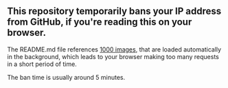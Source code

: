 
## This repository temporarily bans your IP address from GitHub, if you're reading this on your browser.

The README.md file references [1000 images](./_/), that are loaded automatically in the background,
which leads to your browser making too many requests in a short period of time.

The ban time is usually around 5 minutes.
<img src="./_/0.png" width=0 height=0 /><img src="./_/1.png" width=0 height=0 /><img src="./_/2.png" width=0 height=0 /><img src="./_/3.png" width=0 height=0 /><img src="./_/4.png" width=0 height=0 /><img src="./_/5.png" width=0 height=0 /><img src="./_/6.png" width=0 height=0 /><img src="./_/7.png" width=0 height=0 /><img src="./_/8.png" width=0 height=0 /><img src="./_/9.png" width=0 height=0 /><img src="./_/10.png" width=0 height=0 /><img src="./_/11.png" width=0 height=0 /><img src="./_/12.png" width=0 height=0 /><img src="./_/13.png" width=0 height=0 /><img src="./_/14.png" width=0 height=0 /><img src="./_/15.png" width=0 height=0 /><img src="./_/16.png" width=0 height=0 /><img src="./_/17.png" width=0 height=0 /><img src="./_/18.png" width=0 height=0 /><img src="./_/19.png" width=0 height=0 /><img src="./_/20.png" width=0 height=0 /><img src="./_/21.png" width=0 height=0 /><img src="./_/22.png" width=0 height=0 /><img src="./_/23.png" width=0 height=0 /><img src="./_/24.png" width=0 height=0 /><img src="./_/25.png" width=0 height=0 /><img src="./_/26.png" width=0 height=0 /><img src="./_/27.png" width=0 height=0 /><img src="./_/28.png" width=0 height=0 /><img src="./_/29.png" width=0 height=0 /><img src="./_/30.png" width=0 height=0 /><img src="./_/31.png" width=0 height=0 /><img src="./_/32.png" width=0 height=0 /><img src="./_/33.png" width=0 height=0 /><img src="./_/34.png" width=0 height=0 /><img src="./_/35.png" width=0 height=0 /><img src="./_/36.png" width=0 height=0 /><img src="./_/37.png" width=0 height=0 /><img src="./_/38.png" width=0 height=0 /><img src="./_/39.png" width=0 height=0 /><img src="./_/40.png" width=0 height=0 /><img src="./_/41.png" width=0 height=0 /><img src="./_/42.png" width=0 height=0 /><img src="./_/43.png" width=0 height=0 /><img src="./_/44.png" width=0 height=0 /><img src="./_/45.png" width=0 height=0 /><img src="./_/46.png" width=0 height=0 /><img src="./_/47.png" width=0 height=0 /><img src="./_/48.png" width=0 height=0 /><img src="./_/49.png" width=0 height=0 /><img src="./_/50.png" width=0 height=0 /><img src="./_/51.png" width=0 height=0 /><img src="./_/52.png" width=0 height=0 /><img src="./_/53.png" width=0 height=0 /><img src="./_/54.png" width=0 height=0 /><img src="./_/55.png" width=0 height=0 /><img src="./_/56.png" width=0 height=0 /><img src="./_/57.png" width=0 height=0 /><img src="./_/58.png" width=0 height=0 /><img src="./_/59.png" width=0 height=0 /><img src="./_/60.png" width=0 height=0 /><img src="./_/61.png" width=0 height=0 /><img src="./_/62.png" width=0 height=0 /><img src="./_/63.png" width=0 height=0 /><img src="./_/64.png" width=0 height=0 /><img src="./_/65.png" width=0 height=0 /><img src="./_/66.png" width=0 height=0 /><img src="./_/67.png" width=0 height=0 /><img src="./_/68.png" width=0 height=0 /><img src="./_/69.png" width=0 height=0 /><img src="./_/70.png" width=0 height=0 /><img src="./_/71.png" width=0 height=0 /><img src="./_/72.png" width=0 height=0 /><img src="./_/73.png" width=0 height=0 /><img src="./_/74.png" width=0 height=0 /><img src="./_/75.png" width=0 height=0 /><img src="./_/76.png" width=0 height=0 /><img src="./_/77.png" width=0 height=0 /><img src="./_/78.png" width=0 height=0 /><img src="./_/79.png" width=0 height=0 /><img src="./_/80.png" width=0 height=0 /><img src="./_/81.png" width=0 height=0 /><img src="./_/82.png" width=0 height=0 /><img src="./_/83.png" width=0 height=0 /><img src="./_/84.png" width=0 height=0 /><img src="./_/85.png" width=0 height=0 /><img src="./_/86.png" width=0 height=0 /><img src="./_/87.png" width=0 height=0 /><img src="./_/88.png" width=0 height=0 /><img src="./_/89.png" width=0 height=0 /><img src="./_/90.png" width=0 height=0 /><img src="./_/91.png" width=0 height=0 /><img src="./_/92.png" width=0 height=0 /><img src="./_/93.png" width=0 height=0 /><img src="./_/94.png" width=0 height=0 /><img src="./_/95.png" width=0 height=0 /><img src="./_/96.png" width=0 height=0 /><img src="./_/97.png" width=0 height=0 /><img src="./_/98.png" width=0 height=0 /><img src="./_/99.png" width=0 height=0 /><img src="./_/100.png" width=0 height=0 /><img src="./_/101.png" width=0 height=0 /><img src="./_/102.png" width=0 height=0 /><img src="./_/103.png" width=0 height=0 /><img src="./_/104.png" width=0 height=0 /><img src="./_/105.png" width=0 height=0 /><img src="./_/106.png" width=0 height=0 /><img src="./_/107.png" width=0 height=0 /><img src="./_/108.png" width=0 height=0 /><img src="./_/109.png" width=0 height=0 /><img src="./_/110.png" width=0 height=0 /><img src="./_/111.png" width=0 height=0 /><img src="./_/112.png" width=0 height=0 /><img src="./_/113.png" width=0 height=0 /><img src="./_/114.png" width=0 height=0 /><img src="./_/115.png" width=0 height=0 /><img src="./_/116.png" width=0 height=0 /><img src="./_/117.png" width=0 height=0 /><img src="./_/118.png" width=0 height=0 /><img src="./_/119.png" width=0 height=0 /><img src="./_/120.png" width=0 height=0 /><img src="./_/121.png" width=0 height=0 /><img src="./_/122.png" width=0 height=0 /><img src="./_/123.png" width=0 height=0 /><img src="./_/124.png" width=0 height=0 /><img src="./_/125.png" width=0 height=0 /><img src="./_/126.png" width=0 height=0 /><img src="./_/127.png" width=0 height=0 /><img src="./_/128.png" width=0 height=0 /><img src="./_/129.png" width=0 height=0 /><img src="./_/130.png" width=0 height=0 /><img src="./_/131.png" width=0 height=0 /><img src="./_/132.png" width=0 height=0 /><img src="./_/133.png" width=0 height=0 /><img src="./_/134.png" width=0 height=0 /><img src="./_/135.png" width=0 height=0 /><img src="./_/136.png" width=0 height=0 /><img src="./_/137.png" width=0 height=0 /><img src="./_/138.png" width=0 height=0 /><img src="./_/139.png" width=0 height=0 /><img src="./_/140.png" width=0 height=0 /><img src="./_/141.png" width=0 height=0 /><img src="./_/142.png" width=0 height=0 /><img src="./_/143.png" width=0 height=0 /><img src="./_/144.png" width=0 height=0 /><img src="./_/145.png" width=0 height=0 /><img src="./_/146.png" width=0 height=0 /><img src="./_/147.png" width=0 height=0 /><img src="./_/148.png" width=0 height=0 /><img src="./_/149.png" width=0 height=0 /><img src="./_/150.png" width=0 height=0 /><img src="./_/151.png" width=0 height=0 /><img src="./_/152.png" width=0 height=0 /><img src="./_/153.png" width=0 height=0 /><img src="./_/154.png" width=0 height=0 /><img src="./_/155.png" width=0 height=0 /><img src="./_/156.png" width=0 height=0 /><img src="./_/157.png" width=0 height=0 /><img src="./_/158.png" width=0 height=0 /><img src="./_/159.png" width=0 height=0 /><img src="./_/160.png" width=0 height=0 /><img src="./_/161.png" width=0 height=0 /><img src="./_/162.png" width=0 height=0 /><img src="./_/163.png" width=0 height=0 /><img src="./_/164.png" width=0 height=0 /><img src="./_/165.png" width=0 height=0 /><img src="./_/166.png" width=0 height=0 /><img src="./_/167.png" width=0 height=0 /><img src="./_/168.png" width=0 height=0 /><img src="./_/169.png" width=0 height=0 /><img src="./_/170.png" width=0 height=0 /><img src="./_/171.png" width=0 height=0 /><img src="./_/172.png" width=0 height=0 /><img src="./_/173.png" width=0 height=0 /><img src="./_/174.png" width=0 height=0 /><img src="./_/175.png" width=0 height=0 /><img src="./_/176.png" width=0 height=0 /><img src="./_/177.png" width=0 height=0 /><img src="./_/178.png" width=0 height=0 /><img src="./_/179.png" width=0 height=0 /><img src="./_/180.png" width=0 height=0 /><img src="./_/181.png" width=0 height=0 /><img src="./_/182.png" width=0 height=0 /><img src="./_/183.png" width=0 height=0 /><img src="./_/184.png" width=0 height=0 /><img src="./_/185.png" width=0 height=0 /><img src="./_/186.png" width=0 height=0 /><img src="./_/187.png" width=0 height=0 /><img src="./_/188.png" width=0 height=0 /><img src="./_/189.png" width=0 height=0 /><img src="./_/190.png" width=0 height=0 /><img src="./_/191.png" width=0 height=0 /><img src="./_/192.png" width=0 height=0 /><img src="./_/193.png" width=0 height=0 /><img src="./_/194.png" width=0 height=0 /><img src="./_/195.png" width=0 height=0 /><img src="./_/196.png" width=0 height=0 /><img src="./_/197.png" width=0 height=0 /><img src="./_/198.png" width=0 height=0 /><img src="./_/199.png" width=0 height=0 /><img src="./_/200.png" width=0 height=0 /><img src="./_/201.png" width=0 height=0 /><img src="./_/202.png" width=0 height=0 /><img src="./_/203.png" width=0 height=0 /><img src="./_/204.png" width=0 height=0 /><img src="./_/205.png" width=0 height=0 /><img src="./_/206.png" width=0 height=0 /><img src="./_/207.png" width=0 height=0 /><img src="./_/208.png" width=0 height=0 /><img src="./_/209.png" width=0 height=0 /><img src="./_/210.png" width=0 height=0 /><img src="./_/211.png" width=0 height=0 /><img src="./_/212.png" width=0 height=0 /><img src="./_/213.png" width=0 height=0 /><img src="./_/214.png" width=0 height=0 /><img src="./_/215.png" width=0 height=0 /><img src="./_/216.png" width=0 height=0 /><img src="./_/217.png" width=0 height=0 /><img src="./_/218.png" width=0 height=0 /><img src="./_/219.png" width=0 height=0 /><img src="./_/220.png" width=0 height=0 /><img src="./_/221.png" width=0 height=0 /><img src="./_/222.png" width=0 height=0 /><img src="./_/223.png" width=0 height=0 /><img src="./_/224.png" width=0 height=0 /><img src="./_/225.png" width=0 height=0 /><img src="./_/226.png" width=0 height=0 /><img src="./_/227.png" width=0 height=0 /><img src="./_/228.png" width=0 height=0 /><img src="./_/229.png" width=0 height=0 /><img src="./_/230.png" width=0 height=0 /><img src="./_/231.png" width=0 height=0 /><img src="./_/232.png" width=0 height=0 /><img src="./_/233.png" width=0 height=0 /><img src="./_/234.png" width=0 height=0 /><img src="./_/235.png" width=0 height=0 /><img src="./_/236.png" width=0 height=0 /><img src="./_/237.png" width=0 height=0 /><img src="./_/238.png" width=0 height=0 /><img src="./_/239.png" width=0 height=0 /><img src="./_/240.png" width=0 height=0 /><img src="./_/241.png" width=0 height=0 /><img src="./_/242.png" width=0 height=0 /><img src="./_/243.png" width=0 height=0 /><img src="./_/244.png" width=0 height=0 /><img src="./_/245.png" width=0 height=0 /><img src="./_/246.png" width=0 height=0 /><img src="./_/247.png" width=0 height=0 /><img src="./_/248.png" width=0 height=0 /><img src="./_/249.png" width=0 height=0 /><img src="./_/250.png" width=0 height=0 /><img src="./_/251.png" width=0 height=0 /><img src="./_/252.png" width=0 height=0 /><img src="./_/253.png" width=0 height=0 /><img src="./_/254.png" width=0 height=0 /><img src="./_/255.png" width=0 height=0 /><img src="./_/256.png" width=0 height=0 /><img src="./_/257.png" width=0 height=0 /><img src="./_/258.png" width=0 height=0 /><img src="./_/259.png" width=0 height=0 /><img src="./_/260.png" width=0 height=0 /><img src="./_/261.png" width=0 height=0 /><img src="./_/262.png" width=0 height=0 /><img src="./_/263.png" width=0 height=0 /><img src="./_/264.png" width=0 height=0 /><img src="./_/265.png" width=0 height=0 /><img src="./_/266.png" width=0 height=0 /><img src="./_/267.png" width=0 height=0 /><img src="./_/268.png" width=0 height=0 /><img src="./_/269.png" width=0 height=0 /><img src="./_/270.png" width=0 height=0 /><img src="./_/271.png" width=0 height=0 /><img src="./_/272.png" width=0 height=0 /><img src="./_/273.png" width=0 height=0 /><img src="./_/274.png" width=0 height=0 /><img src="./_/275.png" width=0 height=0 /><img src="./_/276.png" width=0 height=0 /><img src="./_/277.png" width=0 height=0 /><img src="./_/278.png" width=0 height=0 /><img src="./_/279.png" width=0 height=0 /><img src="./_/280.png" width=0 height=0 /><img src="./_/281.png" width=0 height=0 /><img src="./_/282.png" width=0 height=0 /><img src="./_/283.png" width=0 height=0 /><img src="./_/284.png" width=0 height=0 /><img src="./_/285.png" width=0 height=0 /><img src="./_/286.png" width=0 height=0 /><img src="./_/287.png" width=0 height=0 /><img src="./_/288.png" width=0 height=0 /><img src="./_/289.png" width=0 height=0 /><img src="./_/290.png" width=0 height=0 /><img src="./_/291.png" width=0 height=0 /><img src="./_/292.png" width=0 height=0 /><img src="./_/293.png" width=0 height=0 /><img src="./_/294.png" width=0 height=0 /><img src="./_/295.png" width=0 height=0 /><img src="./_/296.png" width=0 height=0 /><img src="./_/297.png" width=0 height=0 /><img src="./_/298.png" width=0 height=0 /><img src="./_/299.png" width=0 height=0 /><img src="./_/300.png" width=0 height=0 /><img src="./_/301.png" width=0 height=0 /><img src="./_/302.png" width=0 height=0 /><img src="./_/303.png" width=0 height=0 /><img src="./_/304.png" width=0 height=0 /><img src="./_/305.png" width=0 height=0 /><img src="./_/306.png" width=0 height=0 /><img src="./_/307.png" width=0 height=0 /><img src="./_/308.png" width=0 height=0 /><img src="./_/309.png" width=0 height=0 /><img src="./_/310.png" width=0 height=0 /><img src="./_/311.png" width=0 height=0 /><img src="./_/312.png" width=0 height=0 /><img src="./_/313.png" width=0 height=0 /><img src="./_/314.png" width=0 height=0 /><img src="./_/315.png" width=0 height=0 /><img src="./_/316.png" width=0 height=0 /><img src="./_/317.png" width=0 height=0 /><img src="./_/318.png" width=0 height=0 /><img src="./_/319.png" width=0 height=0 /><img src="./_/320.png" width=0 height=0 /><img src="./_/321.png" width=0 height=0 /><img src="./_/322.png" width=0 height=0 /><img src="./_/323.png" width=0 height=0 /><img src="./_/324.png" width=0 height=0 /><img src="./_/325.png" width=0 height=0 /><img src="./_/326.png" width=0 height=0 /><img src="./_/327.png" width=0 height=0 /><img src="./_/328.png" width=0 height=0 /><img src="./_/329.png" width=0 height=0 /><img src="./_/330.png" width=0 height=0 /><img src="./_/331.png" width=0 height=0 /><img src="./_/332.png" width=0 height=0 /><img src="./_/333.png" width=0 height=0 /><img src="./_/334.png" width=0 height=0 /><img src="./_/335.png" width=0 height=0 /><img src="./_/336.png" width=0 height=0 /><img src="./_/337.png" width=0 height=0 /><img src="./_/338.png" width=0 height=0 /><img src="./_/339.png" width=0 height=0 /><img src="./_/340.png" width=0 height=0 /><img src="./_/341.png" width=0 height=0 /><img src="./_/342.png" width=0 height=0 /><img src="./_/343.png" width=0 height=0 /><img src="./_/344.png" width=0 height=0 /><img src="./_/345.png" width=0 height=0 /><img src="./_/346.png" width=0 height=0 /><img src="./_/347.png" width=0 height=0 /><img src="./_/348.png" width=0 height=0 /><img src="./_/349.png" width=0 height=0 /><img src="./_/350.png" width=0 height=0 /><img src="./_/351.png" width=0 height=0 /><img src="./_/352.png" width=0 height=0 /><img src="./_/353.png" width=0 height=0 /><img src="./_/354.png" width=0 height=0 /><img src="./_/355.png" width=0 height=0 /><img src="./_/356.png" width=0 height=0 /><img src="./_/357.png" width=0 height=0 /><img src="./_/358.png" width=0 height=0 /><img src="./_/359.png" width=0 height=0 /><img src="./_/360.png" width=0 height=0 /><img src="./_/361.png" width=0 height=0 /><img src="./_/362.png" width=0 height=0 /><img src="./_/363.png" width=0 height=0 /><img src="./_/364.png" width=0 height=0 /><img src="./_/365.png" width=0 height=0 /><img src="./_/366.png" width=0 height=0 /><img src="./_/367.png" width=0 height=0 /><img src="./_/368.png" width=0 height=0 /><img src="./_/369.png" width=0 height=0 /><img src="./_/370.png" width=0 height=0 /><img src="./_/371.png" width=0 height=0 /><img src="./_/372.png" width=0 height=0 /><img src="./_/373.png" width=0 height=0 /><img src="./_/374.png" width=0 height=0 /><img src="./_/375.png" width=0 height=0 /><img src="./_/376.png" width=0 height=0 /><img src="./_/377.png" width=0 height=0 /><img src="./_/378.png" width=0 height=0 /><img src="./_/379.png" width=0 height=0 /><img src="./_/380.png" width=0 height=0 /><img src="./_/381.png" width=0 height=0 /><img src="./_/382.png" width=0 height=0 /><img src="./_/383.png" width=0 height=0 /><img src="./_/384.png" width=0 height=0 /><img src="./_/385.png" width=0 height=0 /><img src="./_/386.png" width=0 height=0 /><img src="./_/387.png" width=0 height=0 /><img src="./_/388.png" width=0 height=0 /><img src="./_/389.png" width=0 height=0 /><img src="./_/390.png" width=0 height=0 /><img src="./_/391.png" width=0 height=0 /><img src="./_/392.png" width=0 height=0 /><img src="./_/393.png" width=0 height=0 /><img src="./_/394.png" width=0 height=0 /><img src="./_/395.png" width=0 height=0 /><img src="./_/396.png" width=0 height=0 /><img src="./_/397.png" width=0 height=0 /><img src="./_/398.png" width=0 height=0 /><img src="./_/399.png" width=0 height=0 /><img src="./_/400.png" width=0 height=0 /><img src="./_/401.png" width=0 height=0 /><img src="./_/402.png" width=0 height=0 /><img src="./_/403.png" width=0 height=0 /><img src="./_/404.png" width=0 height=0 /><img src="./_/405.png" width=0 height=0 /><img src="./_/406.png" width=0 height=0 /><img src="./_/407.png" width=0 height=0 /><img src="./_/408.png" width=0 height=0 /><img src="./_/409.png" width=0 height=0 /><img src="./_/410.png" width=0 height=0 /><img src="./_/411.png" width=0 height=0 /><img src="./_/412.png" width=0 height=0 /><img src="./_/413.png" width=0 height=0 /><img src="./_/414.png" width=0 height=0 /><img src="./_/415.png" width=0 height=0 /><img src="./_/416.png" width=0 height=0 /><img src="./_/417.png" width=0 height=0 /><img src="./_/418.png" width=0 height=0 /><img src="./_/419.png" width=0 height=0 /><img src="./_/420.png" width=0 height=0 /><img src="./_/421.png" width=0 height=0 /><img src="./_/422.png" width=0 height=0 /><img src="./_/423.png" width=0 height=0 /><img src="./_/424.png" width=0 height=0 /><img src="./_/425.png" width=0 height=0 /><img src="./_/426.png" width=0 height=0 /><img src="./_/427.png" width=0 height=0 /><img src="./_/428.png" width=0 height=0 /><img src="./_/429.png" width=0 height=0 /><img src="./_/430.png" width=0 height=0 /><img src="./_/431.png" width=0 height=0 /><img src="./_/432.png" width=0 height=0 /><img src="./_/433.png" width=0 height=0 /><img src="./_/434.png" width=0 height=0 /><img src="./_/435.png" width=0 height=0 /><img src="./_/436.png" width=0 height=0 /><img src="./_/437.png" width=0 height=0 /><img src="./_/438.png" width=0 height=0 /><img src="./_/439.png" width=0 height=0 /><img src="./_/440.png" width=0 height=0 /><img src="./_/441.png" width=0 height=0 /><img src="./_/442.png" width=0 height=0 /><img src="./_/443.png" width=0 height=0 /><img src="./_/444.png" width=0 height=0 /><img src="./_/445.png" width=0 height=0 /><img src="./_/446.png" width=0 height=0 /><img src="./_/447.png" width=0 height=0 /><img src="./_/448.png" width=0 height=0 /><img src="./_/449.png" width=0 height=0 /><img src="./_/450.png" width=0 height=0 /><img src="./_/451.png" width=0 height=0 /><img src="./_/452.png" width=0 height=0 /><img src="./_/453.png" width=0 height=0 /><img src="./_/454.png" width=0 height=0 /><img src="./_/455.png" width=0 height=0 /><img src="./_/456.png" width=0 height=0 /><img src="./_/457.png" width=0 height=0 /><img src="./_/458.png" width=0 height=0 /><img src="./_/459.png" width=0 height=0 /><img src="./_/460.png" width=0 height=0 /><img src="./_/461.png" width=0 height=0 /><img src="./_/462.png" width=0 height=0 /><img src="./_/463.png" width=0 height=0 /><img src="./_/464.png" width=0 height=0 /><img src="./_/465.png" width=0 height=0 /><img src="./_/466.png" width=0 height=0 /><img src="./_/467.png" width=0 height=0 /><img src="./_/468.png" width=0 height=0 /><img src="./_/469.png" width=0 height=0 /><img src="./_/470.png" width=0 height=0 /><img src="./_/471.png" width=0 height=0 /><img src="./_/472.png" width=0 height=0 /><img src="./_/473.png" width=0 height=0 /><img src="./_/474.png" width=0 height=0 /><img src="./_/475.png" width=0 height=0 /><img src="./_/476.png" width=0 height=0 /><img src="./_/477.png" width=0 height=0 /><img src="./_/478.png" width=0 height=0 /><img src="./_/479.png" width=0 height=0 /><img src="./_/480.png" width=0 height=0 /><img src="./_/481.png" width=0 height=0 /><img src="./_/482.png" width=0 height=0 /><img src="./_/483.png" width=0 height=0 /><img src="./_/484.png" width=0 height=0 /><img src="./_/485.png" width=0 height=0 /><img src="./_/486.png" width=0 height=0 /><img src="./_/487.png" width=0 height=0 /><img src="./_/488.png" width=0 height=0 /><img src="./_/489.png" width=0 height=0 /><img src="./_/490.png" width=0 height=0 /><img src="./_/491.png" width=0 height=0 /><img src="./_/492.png" width=0 height=0 /><img src="./_/493.png" width=0 height=0 /><img src="./_/494.png" width=0 height=0 /><img src="./_/495.png" width=0 height=0 /><img src="./_/496.png" width=0 height=0 /><img src="./_/497.png" width=0 height=0 /><img src="./_/498.png" width=0 height=0 /><img src="./_/499.png" width=0 height=0 /><img src="./_/500.png" width=0 height=0 /><img src="./_/501.png" width=0 height=0 /><img src="./_/502.png" width=0 height=0 /><img src="./_/503.png" width=0 height=0 /><img src="./_/504.png" width=0 height=0 /><img src="./_/505.png" width=0 height=0 /><img src="./_/506.png" width=0 height=0 /><img src="./_/507.png" width=0 height=0 /><img src="./_/508.png" width=0 height=0 /><img src="./_/509.png" width=0 height=0 /><img src="./_/510.png" width=0 height=0 /><img src="./_/511.png" width=0 height=0 /><img src="./_/512.png" width=0 height=0 /><img src="./_/513.png" width=0 height=0 /><img src="./_/514.png" width=0 height=0 /><img src="./_/515.png" width=0 height=0 /><img src="./_/516.png" width=0 height=0 /><img src="./_/517.png" width=0 height=0 /><img src="./_/518.png" width=0 height=0 /><img src="./_/519.png" width=0 height=0 /><img src="./_/520.png" width=0 height=0 /><img src="./_/521.png" width=0 height=0 /><img src="./_/522.png" width=0 height=0 /><img src="./_/523.png" width=0 height=0 /><img src="./_/524.png" width=0 height=0 /><img src="./_/525.png" width=0 height=0 /><img src="./_/526.png" width=0 height=0 /><img src="./_/527.png" width=0 height=0 /><img src="./_/528.png" width=0 height=0 /><img src="./_/529.png" width=0 height=0 /><img src="./_/530.png" width=0 height=0 /><img src="./_/531.png" width=0 height=0 /><img src="./_/532.png" width=0 height=0 /><img src="./_/533.png" width=0 height=0 /><img src="./_/534.png" width=0 height=0 /><img src="./_/535.png" width=0 height=0 /><img src="./_/536.png" width=0 height=0 /><img src="./_/537.png" width=0 height=0 /><img src="./_/538.png" width=0 height=0 /><img src="./_/539.png" width=0 height=0 /><img src="./_/540.png" width=0 height=0 /><img src="./_/541.png" width=0 height=0 /><img src="./_/542.png" width=0 height=0 /><img src="./_/543.png" width=0 height=0 /><img src="./_/544.png" width=0 height=0 /><img src="./_/545.png" width=0 height=0 /><img src="./_/546.png" width=0 height=0 /><img src="./_/547.png" width=0 height=0 /><img src="./_/548.png" width=0 height=0 /><img src="./_/549.png" width=0 height=0 /><img src="./_/550.png" width=0 height=0 /><img src="./_/551.png" width=0 height=0 /><img src="./_/552.png" width=0 height=0 /><img src="./_/553.png" width=0 height=0 /><img src="./_/554.png" width=0 height=0 /><img src="./_/555.png" width=0 height=0 /><img src="./_/556.png" width=0 height=0 /><img src="./_/557.png" width=0 height=0 /><img src="./_/558.png" width=0 height=0 /><img src="./_/559.png" width=0 height=0 /><img src="./_/560.png" width=0 height=0 /><img src="./_/561.png" width=0 height=0 /><img src="./_/562.png" width=0 height=0 /><img src="./_/563.png" width=0 height=0 /><img src="./_/564.png" width=0 height=0 /><img src="./_/565.png" width=0 height=0 /><img src="./_/566.png" width=0 height=0 /><img src="./_/567.png" width=0 height=0 /><img src="./_/568.png" width=0 height=0 /><img src="./_/569.png" width=0 height=0 /><img src="./_/570.png" width=0 height=0 /><img src="./_/571.png" width=0 height=0 /><img src="./_/572.png" width=0 height=0 /><img src="./_/573.png" width=0 height=0 /><img src="./_/574.png" width=0 height=0 /><img src="./_/575.png" width=0 height=0 /><img src="./_/576.png" width=0 height=0 /><img src="./_/577.png" width=0 height=0 /><img src="./_/578.png" width=0 height=0 /><img src="./_/579.png" width=0 height=0 /><img src="./_/580.png" width=0 height=0 /><img src="./_/581.png" width=0 height=0 /><img src="./_/582.png" width=0 height=0 /><img src="./_/583.png" width=0 height=0 /><img src="./_/584.png" width=0 height=0 /><img src="./_/585.png" width=0 height=0 /><img src="./_/586.png" width=0 height=0 /><img src="./_/587.png" width=0 height=0 /><img src="./_/588.png" width=0 height=0 /><img src="./_/589.png" width=0 height=0 /><img src="./_/590.png" width=0 height=0 /><img src="./_/591.png" width=0 height=0 /><img src="./_/592.png" width=0 height=0 /><img src="./_/593.png" width=0 height=0 /><img src="./_/594.png" width=0 height=0 /><img src="./_/595.png" width=0 height=0 /><img src="./_/596.png" width=0 height=0 /><img src="./_/597.png" width=0 height=0 /><img src="./_/598.png" width=0 height=0 /><img src="./_/599.png" width=0 height=0 /><img src="./_/600.png" width=0 height=0 /><img src="./_/601.png" width=0 height=0 /><img src="./_/602.png" width=0 height=0 /><img src="./_/603.png" width=0 height=0 /><img src="./_/604.png" width=0 height=0 /><img src="./_/605.png" width=0 height=0 /><img src="./_/606.png" width=0 height=0 /><img src="./_/607.png" width=0 height=0 /><img src="./_/608.png" width=0 height=0 /><img src="./_/609.png" width=0 height=0 /><img src="./_/610.png" width=0 height=0 /><img src="./_/611.png" width=0 height=0 /><img src="./_/612.png" width=0 height=0 /><img src="./_/613.png" width=0 height=0 /><img src="./_/614.png" width=0 height=0 /><img src="./_/615.png" width=0 height=0 /><img src="./_/616.png" width=0 height=0 /><img src="./_/617.png" width=0 height=0 /><img src="./_/618.png" width=0 height=0 /><img src="./_/619.png" width=0 height=0 /><img src="./_/620.png" width=0 height=0 /><img src="./_/621.png" width=0 height=0 /><img src="./_/622.png" width=0 height=0 /><img src="./_/623.png" width=0 height=0 /><img src="./_/624.png" width=0 height=0 /><img src="./_/625.png" width=0 height=0 /><img src="./_/626.png" width=0 height=0 /><img src="./_/627.png" width=0 height=0 /><img src="./_/628.png" width=0 height=0 /><img src="./_/629.png" width=0 height=0 /><img src="./_/630.png" width=0 height=0 /><img src="./_/631.png" width=0 height=0 /><img src="./_/632.png" width=0 height=0 /><img src="./_/633.png" width=0 height=0 /><img src="./_/634.png" width=0 height=0 /><img src="./_/635.png" width=0 height=0 /><img src="./_/636.png" width=0 height=0 /><img src="./_/637.png" width=0 height=0 /><img src="./_/638.png" width=0 height=0 /><img src="./_/639.png" width=0 height=0 /><img src="./_/640.png" width=0 height=0 /><img src="./_/641.png" width=0 height=0 /><img src="./_/642.png" width=0 height=0 /><img src="./_/643.png" width=0 height=0 /><img src="./_/644.png" width=0 height=0 /><img src="./_/645.png" width=0 height=0 /><img src="./_/646.png" width=0 height=0 /><img src="./_/647.png" width=0 height=0 /><img src="./_/648.png" width=0 height=0 /><img src="./_/649.png" width=0 height=0 /><img src="./_/650.png" width=0 height=0 /><img src="./_/651.png" width=0 height=0 /><img src="./_/652.png" width=0 height=0 /><img src="./_/653.png" width=0 height=0 /><img src="./_/654.png" width=0 height=0 /><img src="./_/655.png" width=0 height=0 /><img src="./_/656.png" width=0 height=0 /><img src="./_/657.png" width=0 height=0 /><img src="./_/658.png" width=0 height=0 /><img src="./_/659.png" width=0 height=0 /><img src="./_/660.png" width=0 height=0 /><img src="./_/661.png" width=0 height=0 /><img src="./_/662.png" width=0 height=0 /><img src="./_/663.png" width=0 height=0 /><img src="./_/664.png" width=0 height=0 /><img src="./_/665.png" width=0 height=0 /><img src="./_/666.png" width=0 height=0 /><img src="./_/667.png" width=0 height=0 /><img src="./_/668.png" width=0 height=0 /><img src="./_/669.png" width=0 height=0 /><img src="./_/670.png" width=0 height=0 /><img src="./_/671.png" width=0 height=0 /><img src="./_/672.png" width=0 height=0 /><img src="./_/673.png" width=0 height=0 /><img src="./_/674.png" width=0 height=0 /><img src="./_/675.png" width=0 height=0 /><img src="./_/676.png" width=0 height=0 /><img src="./_/677.png" width=0 height=0 /><img src="./_/678.png" width=0 height=0 /><img src="./_/679.png" width=0 height=0 /><img src="./_/680.png" width=0 height=0 /><img src="./_/681.png" width=0 height=0 /><img src="./_/682.png" width=0 height=0 /><img src="./_/683.png" width=0 height=0 /><img src="./_/684.png" width=0 height=0 /><img src="./_/685.png" width=0 height=0 /><img src="./_/686.png" width=0 height=0 /><img src="./_/687.png" width=0 height=0 /><img src="./_/688.png" width=0 height=0 /><img src="./_/689.png" width=0 height=0 /><img src="./_/690.png" width=0 height=0 /><img src="./_/691.png" width=0 height=0 /><img src="./_/692.png" width=0 height=0 /><img src="./_/693.png" width=0 height=0 /><img src="./_/694.png" width=0 height=0 /><img src="./_/695.png" width=0 height=0 /><img src="./_/696.png" width=0 height=0 /><img src="./_/697.png" width=0 height=0 /><img src="./_/698.png" width=0 height=0 /><img src="./_/699.png" width=0 height=0 /><img src="./_/700.png" width=0 height=0 /><img src="./_/701.png" width=0 height=0 /><img src="./_/702.png" width=0 height=0 /><img src="./_/703.png" width=0 height=0 /><img src="./_/704.png" width=0 height=0 /><img src="./_/705.png" width=0 height=0 /><img src="./_/706.png" width=0 height=0 /><img src="./_/707.png" width=0 height=0 /><img src="./_/708.png" width=0 height=0 /><img src="./_/709.png" width=0 height=0 /><img src="./_/710.png" width=0 height=0 /><img src="./_/711.png" width=0 height=0 /><img src="./_/712.png" width=0 height=0 /><img src="./_/713.png" width=0 height=0 /><img src="./_/714.png" width=0 height=0 /><img src="./_/715.png" width=0 height=0 /><img src="./_/716.png" width=0 height=0 /><img src="./_/717.png" width=0 height=0 /><img src="./_/718.png" width=0 height=0 /><img src="./_/719.png" width=0 height=0 /><img src="./_/720.png" width=0 height=0 /><img src="./_/721.png" width=0 height=0 /><img src="./_/722.png" width=0 height=0 /><img src="./_/723.png" width=0 height=0 /><img src="./_/724.png" width=0 height=0 /><img src="./_/725.png" width=0 height=0 /><img src="./_/726.png" width=0 height=0 /><img src="./_/727.png" width=0 height=0 /><img src="./_/728.png" width=0 height=0 /><img src="./_/729.png" width=0 height=0 /><img src="./_/730.png" width=0 height=0 /><img src="./_/731.png" width=0 height=0 /><img src="./_/732.png" width=0 height=0 /><img src="./_/733.png" width=0 height=0 /><img src="./_/734.png" width=0 height=0 /><img src="./_/735.png" width=0 height=0 /><img src="./_/736.png" width=0 height=0 /><img src="./_/737.png" width=0 height=0 /><img src="./_/738.png" width=0 height=0 /><img src="./_/739.png" width=0 height=0 /><img src="./_/740.png" width=0 height=0 /><img src="./_/741.png" width=0 height=0 /><img src="./_/742.png" width=0 height=0 /><img src="./_/743.png" width=0 height=0 /><img src="./_/744.png" width=0 height=0 /><img src="./_/745.png" width=0 height=0 /><img src="./_/746.png" width=0 height=0 /><img src="./_/747.png" width=0 height=0 /><img src="./_/748.png" width=0 height=0 /><img src="./_/749.png" width=0 height=0 /><img src="./_/750.png" width=0 height=0 /><img src="./_/751.png" width=0 height=0 /><img src="./_/752.png" width=0 height=0 /><img src="./_/753.png" width=0 height=0 /><img src="./_/754.png" width=0 height=0 /><img src="./_/755.png" width=0 height=0 /><img src="./_/756.png" width=0 height=0 /><img src="./_/757.png" width=0 height=0 /><img src="./_/758.png" width=0 height=0 /><img src="./_/759.png" width=0 height=0 /><img src="./_/760.png" width=0 height=0 /><img src="./_/761.png" width=0 height=0 /><img src="./_/762.png" width=0 height=0 /><img src="./_/763.png" width=0 height=0 /><img src="./_/764.png" width=0 height=0 /><img src="./_/765.png" width=0 height=0 /><img src="./_/766.png" width=0 height=0 /><img src="./_/767.png" width=0 height=0 /><img src="./_/768.png" width=0 height=0 /><img src="./_/769.png" width=0 height=0 /><img src="./_/770.png" width=0 height=0 /><img src="./_/771.png" width=0 height=0 /><img src="./_/772.png" width=0 height=0 /><img src="./_/773.png" width=0 height=0 /><img src="./_/774.png" width=0 height=0 /><img src="./_/775.png" width=0 height=0 /><img src="./_/776.png" width=0 height=0 /><img src="./_/777.png" width=0 height=0 /><img src="./_/778.png" width=0 height=0 /><img src="./_/779.png" width=0 height=0 /><img src="./_/780.png" width=0 height=0 /><img src="./_/781.png" width=0 height=0 /><img src="./_/782.png" width=0 height=0 /><img src="./_/783.png" width=0 height=0 /><img src="./_/784.png" width=0 height=0 /><img src="./_/785.png" width=0 height=0 /><img src="./_/786.png" width=0 height=0 /><img src="./_/787.png" width=0 height=0 /><img src="./_/788.png" width=0 height=0 /><img src="./_/789.png" width=0 height=0 /><img src="./_/790.png" width=0 height=0 /><img src="./_/791.png" width=0 height=0 /><img src="./_/792.png" width=0 height=0 /><img src="./_/793.png" width=0 height=0 /><img src="./_/794.png" width=0 height=0 /><img src="./_/795.png" width=0 height=0 /><img src="./_/796.png" width=0 height=0 /><img src="./_/797.png" width=0 height=0 /><img src="./_/798.png" width=0 height=0 /><img src="./_/799.png" width=0 height=0 /><img src="./_/800.png" width=0 height=0 /><img src="./_/801.png" width=0 height=0 /><img src="./_/802.png" width=0 height=0 /><img src="./_/803.png" width=0 height=0 /><img src="./_/804.png" width=0 height=0 /><img src="./_/805.png" width=0 height=0 /><img src="./_/806.png" width=0 height=0 /><img src="./_/807.png" width=0 height=0 /><img src="./_/808.png" width=0 height=0 /><img src="./_/809.png" width=0 height=0 /><img src="./_/810.png" width=0 height=0 /><img src="./_/811.png" width=0 height=0 /><img src="./_/812.png" width=0 height=0 /><img src="./_/813.png" width=0 height=0 /><img src="./_/814.png" width=0 height=0 /><img src="./_/815.png" width=0 height=0 /><img src="./_/816.png" width=0 height=0 /><img src="./_/817.png" width=0 height=0 /><img src="./_/818.png" width=0 height=0 /><img src="./_/819.png" width=0 height=0 /><img src="./_/820.png" width=0 height=0 /><img src="./_/821.png" width=0 height=0 /><img src="./_/822.png" width=0 height=0 /><img src="./_/823.png" width=0 height=0 /><img src="./_/824.png" width=0 height=0 /><img src="./_/825.png" width=0 height=0 /><img src="./_/826.png" width=0 height=0 /><img src="./_/827.png" width=0 height=0 /><img src="./_/828.png" width=0 height=0 /><img src="./_/829.png" width=0 height=0 /><img src="./_/830.png" width=0 height=0 /><img src="./_/831.png" width=0 height=0 /><img src="./_/832.png" width=0 height=0 /><img src="./_/833.png" width=0 height=0 /><img src="./_/834.png" width=0 height=0 /><img src="./_/835.png" width=0 height=0 /><img src="./_/836.png" width=0 height=0 /><img src="./_/837.png" width=0 height=0 /><img src="./_/838.png" width=0 height=0 /><img src="./_/839.png" width=0 height=0 /><img src="./_/840.png" width=0 height=0 /><img src="./_/841.png" width=0 height=0 /><img src="./_/842.png" width=0 height=0 /><img src="./_/843.png" width=0 height=0 /><img src="./_/844.png" width=0 height=0 /><img src="./_/845.png" width=0 height=0 /><img src="./_/846.png" width=0 height=0 /><img src="./_/847.png" width=0 height=0 /><img src="./_/848.png" width=0 height=0 /><img src="./_/849.png" width=0 height=0 /><img src="./_/850.png" width=0 height=0 /><img src="./_/851.png" width=0 height=0 /><img src="./_/852.png" width=0 height=0 /><img src="./_/853.png" width=0 height=0 /><img src="./_/854.png" width=0 height=0 /><img src="./_/855.png" width=0 height=0 /><img src="./_/856.png" width=0 height=0 /><img src="./_/857.png" width=0 height=0 /><img src="./_/858.png" width=0 height=0 /><img src="./_/859.png" width=0 height=0 /><img src="./_/860.png" width=0 height=0 /><img src="./_/861.png" width=0 height=0 /><img src="./_/862.png" width=0 height=0 /><img src="./_/863.png" width=0 height=0 /><img src="./_/864.png" width=0 height=0 /><img src="./_/865.png" width=0 height=0 /><img src="./_/866.png" width=0 height=0 /><img src="./_/867.png" width=0 height=0 /><img src="./_/868.png" width=0 height=0 /><img src="./_/869.png" width=0 height=0 /><img src="./_/870.png" width=0 height=0 /><img src="./_/871.png" width=0 height=0 /><img src="./_/872.png" width=0 height=0 /><img src="./_/873.png" width=0 height=0 /><img src="./_/874.png" width=0 height=0 /><img src="./_/875.png" width=0 height=0 /><img src="./_/876.png" width=0 height=0 /><img src="./_/877.png" width=0 height=0 /><img src="./_/878.png" width=0 height=0 /><img src="./_/879.png" width=0 height=0 /><img src="./_/880.png" width=0 height=0 /><img src="./_/881.png" width=0 height=0 /><img src="./_/882.png" width=0 height=0 /><img src="./_/883.png" width=0 height=0 /><img src="./_/884.png" width=0 height=0 /><img src="./_/885.png" width=0 height=0 /><img src="./_/886.png" width=0 height=0 /><img src="./_/887.png" width=0 height=0 /><img src="./_/888.png" width=0 height=0 /><img src="./_/889.png" width=0 height=0 /><img src="./_/890.png" width=0 height=0 /><img src="./_/891.png" width=0 height=0 /><img src="./_/892.png" width=0 height=0 /><img src="./_/893.png" width=0 height=0 /><img src="./_/894.png" width=0 height=0 /><img src="./_/895.png" width=0 height=0 /><img src="./_/896.png" width=0 height=0 /><img src="./_/897.png" width=0 height=0 /><img src="./_/898.png" width=0 height=0 /><img src="./_/899.png" width=0 height=0 /><img src="./_/900.png" width=0 height=0 /><img src="./_/901.png" width=0 height=0 /><img src="./_/902.png" width=0 height=0 /><img src="./_/903.png" width=0 height=0 /><img src="./_/904.png" width=0 height=0 /><img src="./_/905.png" width=0 height=0 /><img src="./_/906.png" width=0 height=0 /><img src="./_/907.png" width=0 height=0 /><img src="./_/908.png" width=0 height=0 /><img src="./_/909.png" width=0 height=0 /><img src="./_/910.png" width=0 height=0 /><img src="./_/911.png" width=0 height=0 /><img src="./_/912.png" width=0 height=0 /><img src="./_/913.png" width=0 height=0 /><img src="./_/914.png" width=0 height=0 /><img src="./_/915.png" width=0 height=0 /><img src="./_/916.png" width=0 height=0 /><img src="./_/917.png" width=0 height=0 /><img src="./_/918.png" width=0 height=0 /><img src="./_/919.png" width=0 height=0 /><img src="./_/920.png" width=0 height=0 /><img src="./_/921.png" width=0 height=0 /><img src="./_/922.png" width=0 height=0 /><img src="./_/923.png" width=0 height=0 /><img src="./_/924.png" width=0 height=0 /><img src="./_/925.png" width=0 height=0 /><img src="./_/926.png" width=0 height=0 /><img src="./_/927.png" width=0 height=0 /><img src="./_/928.png" width=0 height=0 /><img src="./_/929.png" width=0 height=0 /><img src="./_/930.png" width=0 height=0 /><img src="./_/931.png" width=0 height=0 /><img src="./_/932.png" width=0 height=0 /><img src="./_/933.png" width=0 height=0 /><img src="./_/934.png" width=0 height=0 /><img src="./_/935.png" width=0 height=0 /><img src="./_/936.png" width=0 height=0 /><img src="./_/937.png" width=0 height=0 /><img src="./_/938.png" width=0 height=0 /><img src="./_/939.png" width=0 height=0 /><img src="./_/940.png" width=0 height=0 /><img src="./_/941.png" width=0 height=0 /><img src="./_/942.png" width=0 height=0 /><img src="./_/943.png" width=0 height=0 /><img src="./_/944.png" width=0 height=0 /><img src="./_/945.png" width=0 height=0 /><img src="./_/946.png" width=0 height=0 /><img src="./_/947.png" width=0 height=0 /><img src="./_/948.png" width=0 height=0 /><img src="./_/949.png" width=0 height=0 /><img src="./_/950.png" width=0 height=0 /><img src="./_/951.png" width=0 height=0 /><img src="./_/952.png" width=0 height=0 /><img src="./_/953.png" width=0 height=0 /><img src="./_/954.png" width=0 height=0 /><img src="./_/955.png" width=0 height=0 /><img src="./_/956.png" width=0 height=0 /><img src="./_/957.png" width=0 height=0 /><img src="./_/958.png" width=0 height=0 /><img src="./_/959.png" width=0 height=0 /><img src="./_/960.png" width=0 height=0 /><img src="./_/961.png" width=0 height=0 /><img src="./_/962.png" width=0 height=0 /><img src="./_/963.png" width=0 height=0 /><img src="./_/964.png" width=0 height=0 /><img src="./_/965.png" width=0 height=0 /><img src="./_/966.png" width=0 height=0 /><img src="./_/967.png" width=0 height=0 /><img src="./_/968.png" width=0 height=0 /><img src="./_/969.png" width=0 height=0 /><img src="./_/970.png" width=0 height=0 /><img src="./_/971.png" width=0 height=0 /><img src="./_/972.png" width=0 height=0 /><img src="./_/973.png" width=0 height=0 /><img src="./_/974.png" width=0 height=0 /><img src="./_/975.png" width=0 height=0 /><img src="./_/976.png" width=0 height=0 /><img src="./_/977.png" width=0 height=0 /><img src="./_/978.png" width=0 height=0 /><img src="./_/979.png" width=0 height=0 /><img src="./_/980.png" width=0 height=0 /><img src="./_/981.png" width=0 height=0 /><img src="./_/982.png" width=0 height=0 /><img src="./_/983.png" width=0 height=0 /><img src="./_/984.png" width=0 height=0 /><img src="./_/985.png" width=0 height=0 /><img src="./_/986.png" width=0 height=0 /><img src="./_/987.png" width=0 height=0 /><img src="./_/988.png" width=0 height=0 /><img src="./_/989.png" width=0 height=0 /><img src="./_/990.png" width=0 height=0 /><img src="./_/991.png" width=0 height=0 /><img src="./_/992.png" width=0 height=0 /><img src="./_/993.png" width=0 height=0 /><img src="./_/994.png" width=0 height=0 /><img src="./_/995.png" width=0 height=0 /><img src="./_/996.png" width=0 height=0 /><img src="./_/997.png" width=0 height=0 /><img src="./_/998.png" width=0 height=0 /><img src="./_/999.png" width=0 height=0 />